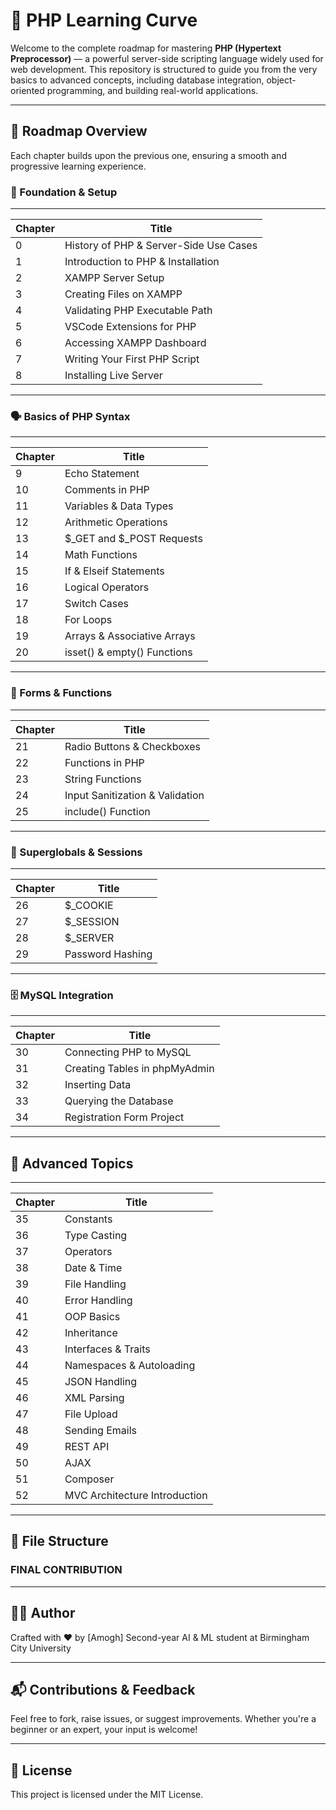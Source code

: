 # 📘 PHP Learning Curve

Welcome to the complete roadmap for mastering **PHP (Hypertext Preprocessor)** — a powerful server-side scripting language widely used for web development. This repository is structured to guide you from the very basics to advanced concepts, including database integration, object-oriented programming, and building real-world applications.

---

## 🚀 Roadmap Overview

Each chapter builds upon the previous one, ensuring a smooth and progressive learning experience.

### 🧭 Foundation & Setup

----------------------------------------------
| Chapter |             Title                |
|-------- |----------------------------------|
| 0 | History of PHP & Server-Side Use Cases |
| 1 | Introduction to PHP & Installation     |
| 2 | XAMPP Server Setup                     |
| 3 | Creating Files on XAMPP                |
| 4 | Validating PHP Executable Path         |
| 5 | VSCode Extensions for PHP              |
| 6 | Accessing XAMPP Dashboard              |
| 7 | Writing Your First PHP Script          |
| 8 | Installing Live Server                 |
----------------------------------------------

### 🗣️ Basics of PHP Syntax
------------------------------------
| Chapter |         Title          |
|----|-----------------------------|
| 9  | Echo Statement              |
| 10 | Comments in PHP             |
| 11 | Variables & Data Types      |
| 12 | Arithmetic Operations       |
| 13 | $_GET and $_POST Requests   |
| 14 | Math Functions              |
| 15 | If & Elseif Statements      |
| 16 | Logical Operators           |
| 17 | Switch Cases                |
| 18 | For Loops                   |   
| 19 | Arrays & Associative Arrays |
| 20 | isset() & empty() Functions |
------------------------------------

### 🧩 Forms & Functions
---------------------------------------------
| Chapter | Title                           |
|---------|---------------------------------|
| 21      | Radio Buttons & Checkboxes      |
| 22      | Functions in PHP                |
| 23      | String Functions                |
| 24      | Input Sanitization & Validation |
| 25      | include() Function              |
---------------------------------------------


### 🍪 Superglobals & Sessions
------------------------------
| Chapter | Title            |
|---------|------------------|
| 26      | $_COOKIE         |
| 27      | $_SESSION        |
| 28      | $_SERVER         |
| 29      | Password Hashing |
------------------------------


### 🗄️ MySQL Integration
-------------------------------------------
| Chapter |             Title             |
|---------|-------------------------------|
| 30      | Connecting PHP to MySQL       |
| 31      | Creating Tables in phpMyAdmin |
| 32      | Inserting Data                |
| 33      | Querying the Database         |
| 34      | Registration Form Project     |
-------------------------------------------

## 🧠 Advanced Topics
------------------------------------------
| Chapter| Title                         |
|--------|-------------------------------|
| 35     | Constants                     |
| 36     | Type Casting                  |
| 37     | Operators                     |
| 38     | Date & Time                   |
| 39     | File Handling                 |
| 40     | Error Handling                |
| 41     | OOP Basics                    |
| 42     | Inheritance                   |
| 43     | Interfaces & Traits           |
| 44     | Namespaces & Autoloading      |
| 45     | JSON Handling                 |
| 46     | XML Parsing                   |
| 47     | File Upload                   |
| 48     | Sending Emails                |
| 49     | REST API                      |
| 50     | AJAX                          |
| 51     | Composer                      |
| 52     | MVC Architecture Introduction |
------------------------------------------

## 📂 File Structure



### FINAL CONTRIBUTION ###


---

## 🧑‍💻 Author

Crafted with ❤️ by [Amogh] 
Second-year AI & ML student at Birmingham City University

---

## 📬 Contributions & Feedback

Feel free to fork, raise issues, or suggest improvements. Whether you're a beginner or an expert, your input is welcome!

---

## 📜 License

This project is licensed under the MIT License.
